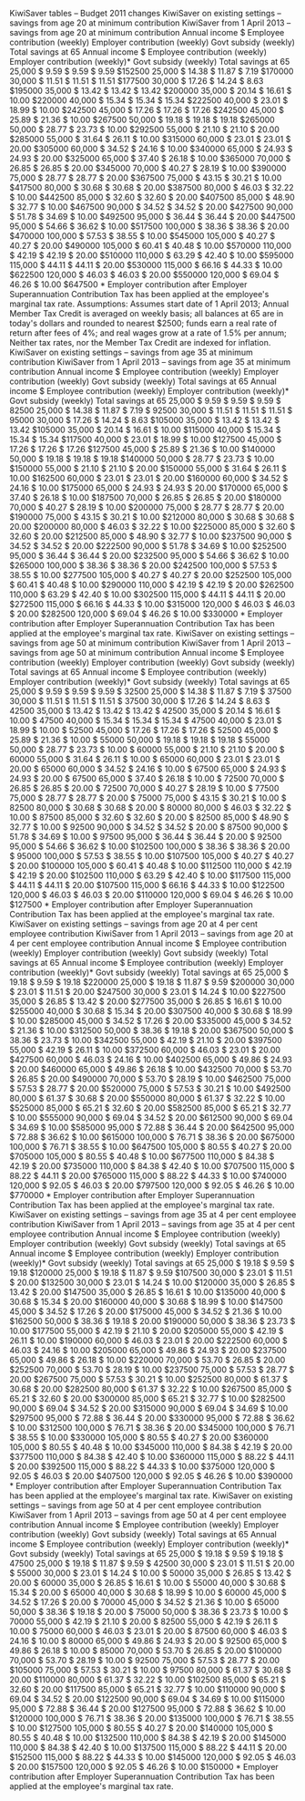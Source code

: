 KiwiSaver tables – Budget 2011 changes KiwiSaver on existing settings – savings from age 20 at minimum contribution KiwiSaver from 1 April 2013 – savings from age 20 at minimum contribution Annual income $ Employee contribution (weekly) Employer contribution (weekly) Govt subsidy (weekly) Total savings at 65 Annual income $ Employee contribution (weekly) Employer contribution (weekly)\* Govt subsidy (weekly) Total savings at 65 25,000 $ 9.59 $ 9.59 $ 9.59 $152500 25,000 $ 14.38 $ 11.87 $ 7.19 $170000 30,000 $ 11.51 $ 11.51 $ 11.51 $177500 30,000 $ 17.26 $ 14.24 $ 8.63 $195000 35,000 $ 13.42 $ 13.42 $ 13.42 $200000 35,000 $ 20.14 $ 16.61 $ 10.00 $220000 40,000 $ 15.34 $ 15.34 $ 15.34 $222500 40,000 $ 23.01 $ 18.99 $ 10.00 $242500 45,000 $ 17.26 $ 17.26 $ 17.26 $242500 45,000 $ 25.89 $ 21.36 $ 10.00 $267500 50,000 $ 19.18 $ 19.18 $ 19.18 $265000 50,000 $ 28.77 $ 23.73 $ 10.00 $292500 55,000 $ 21.10 $ 21.10 $ 20.00 $285000 55,000 $ 31.64 $ 26.11 $ 10.00 $315000 60,000 $ 23.01 $ 23.01 $ 20.00 $305000 60,000 $ 34.52 $ 24.16 $ 10.00 $340000 65,000 $ 24.93 $ 24.93 $ 20.00 $325000 65,000 $ 37.40 $ 26.18 $ 10.00 $365000 70,000 $ 26.85 $ 26.85 $ 20.00 $345000 70,000 $ 40.27 $ 28.19 $ 10.00 $390000 75,000 $ 28.77 $ 28.77 $ 20.00 $367500 75,000 $ 43.15 $ 30.21 $ 10.00 $417500 80,000 $ 30.68 $ 30.68 $ 20.00 $387500 80,000 $ 46.03 $ 32.22 $ 10.00 $442500 85,000 $ 32.60 $ 32.60 $ 20.00 $407500 85,000 $ 48.90 $ 32.77 $ 10.00 $467500 90,000 $ 34.52 $ 34.52 $ 20.00 $427500 90,000 $ 51.78 $ 34.69 $ 10.00 $492500 95,000 $ 36.44 $ 36.44 $ 20.00 $447500 95,000 $ 54.66 $ 36.62 $ 10.00 $517500 100,000 $ 38.36 $ 38.36 $ 20.00 $470000 100,000 $ 57.53 $ 38.55 $ 10.00 $545000 105,000 $ 40.27 $ 40.27 $ 20.00 $490000 105,000 $ 60.41 $ 40.48 $ 10.00 $570000 110,000 $ 42.19 $ 42.19 $ 20.00 $510000 110,000 $ 63.29 $ 42.40 $ 10.00 $595000 115,000 $ 44.11 $ 44.11 $ 20.00 $530000 115,000 $ 66.16 $ 44.33 $ 10.00 $622500 120,000 $ 46.03 $ 46.03 $ 20.00 $550000 120,000 $ 69.04 $ 46.26 $ 10.00 $647500 \* Employer contribution after Employer Superannuation Contribution Tax has been applied at the employee's marginal tax rate. Assumptions: Assumes start date of 1 April 2013; Annual Member Tax Credit is averaged on weekly basis; all balances at 65 are in today's dollars and rounded to nearest $2500; funds earn a real rate of return after fees of 4%; and real wages grow at a rate of 1.5% per annum; Neither tax rates, nor the Member Tax Credit are indexed for inflation. KiwiSaver on existing settings – savings from age 35 at minimum contribution KiwiSaver from 1 April 2013 – savings from age 35 at minimum contribution Annual income $ Employee contribution (weekly) Employer contribution (weekly) Govt subsidy (weekly) Total savings at 65 Annual income $ Employee contribution (weekly) Employer contribution (weekly)\* Govt subsidy (weekly) Total savings at 65 25,000 $ 9.59 $ 9.59 $ 9.59 $ 82500 25,000 $ 14.38 $ 11.87 $ 7.19 $ 92500 30,000 $ 11.51 $ 11.51 $ 11.51 $ 95000 30,000 $ 17.26 $ 14.24 $ 8.63 $105000 35,000 $ 13.42 $ 13.42 $ 13.42 $105000 35,000 $ 20.14 $ 16.61 $ 10.00 $115000 40,000 $ 15.34 $ 15.34 $ 15.34 $117500 40,000 $ 23.01 $ 18.99 $ 10.00 $127500 45,000 $ 17.26 $ 17.26 $ 17.26 $127500 45,000 $ 25.89 $ 21.36 $ 10.00 $140000 50,000 $ 19.18 $ 19.18 $ 19.18 $140000 50,000 $ 28.77 $ 23.73 $ 10.00 $150000 55,000 $ 21.10 $ 21.10 $ 20.00 $150000 55,000 $ 31.64 $ 26.11 $ 10.00 $162500 60,000 $ 23.01 $ 23.01 $ 20.00 $160000 60,000 $ 34.52 $ 24.16 $ 10.00 $175000 65,000 $ 24.93 $ 24.93 $ 20.00 $170000 65,000 $ 37.40 $ 26.18 $ 10.00 $187500 70,000 $ 26.85 $ 26.85 $ 20.00 $180000 70,000 $ 40.27 $ 28.19 $ 10.00 $200000 75,000 $ 28.77 $ 28.77 $ 20.00 $190000 75,000 $ 43.15 $ 30.21 $ 10.00 $212000 80,000 $ 30.68 $ 30.68 $ 20.00 $200000 80,000 $ 46.03 $ 32.22 $ 10.00 $225000 85,000 $ 32.60 $ 32.60 $ 20.00 $212500 85,000 $ 48.90 $ 32.77 $ 10.00 $237500 90,000 $ 34.52 $ 34.52 $ 20.00 $222500 90,000 $ 51.78 $ 34.69 $ 10.00 $252500 95,000 $ 36.44 $ 36.44 $ 20.00 $232500 95,000 $ 54.66 $ 36.62 $ 10.00 $265000 100,000 $ 38.36 $ 38.36 $ 20.00 $242500 100,000 $ 57.53 $ 38.55 $ 10.00 $277500 105,000 $ 40.27 $ 40.27 $ 20.00 $252500 105,000 $ 60.41 $ 40.48 $ 10.00 $290000 110,000 $ 42.19 $ 42.19 $ 20.00 $262500 110,000 $ 63.29 $ 42.40 $ 10.00 $302500 115,000 $ 44.11 $ 44.11 $ 20.00 $272500 115,000 $ 66.16 $ 44.33 $ 10.00 $315000 120,000 $ 46.03 $ 46.03 $ 20.00 $282500 120,000 $ 69.04 $ 46.26 $ 10.00 $330000 \* Employer contribution after Employer Superannuation Contribution Tax has been applied at the employee's marginal tax rate. KiwiSaver on existing settings – savings from age 50 at minimum contribution KiwiSaver from 1 April 2013 – savings from age 50 at minimum contribution Annual income $ Employee contribution (weekly) Employer contribution (weekly) Govt subsidy (weekly) Total savings at 65 Annual income $ Employee contribution (weekly) Employer contribution (weekly)\* Govt subsidy (weekly) Total savings at 65 25,000 $ 9.59 $ 9.59 $ 9.59 $ 32500 25,000 $ 14.38 $ 11.87 $ 7.19 $ 37500 30,000 $ 11.51 $ 11.51 $ 11.51 $ 37500 30,000 $ 17.26 $ 14.24 $ 8.63 $ 42500 35,000 $ 13.42 $ 13.42 $ 13.42 $ 42500 35,000 $ 20.14 $ 16.61 $ 10.00 $ 47500 40,000 $ 15.34 $ 15.34 $ 15.34 $ 47500 40,000 $ 23.01 $ 18.99 $ 10.00 $ 52500 45,000 $ 17.26 $ 17.26 $ 17.26 $ 52500 45,000 $ 25.89 $ 21.36 $ 10.00 $ 55000 50,000 $ 19.18 $ 19.18 $ 19.18 $ 55000 50,000 $ 28.77 $ 23.73 $ 10.00 $ 60000 55,000 $ 21.10 $ 21.10 $ 20.00 $ 60000 55,000 $ 31.64 $ 26.11 $ 10.00 $ 65000 60,000 $ 23.01 $ 23.01 $ 20.00 $ 65000 60,000 $ 34.52 $ 24.16 $ 10.00 $ 67500 65,000 $ 24.93 $ 24.93 $ 20.00 $ 67500 65,000 $ 37.40 $ 26.18 $ 10.00 $ 72500 70,000 $ 26.85 $ 26.85 $ 20.00 $ 72500 70,000 $ 40.27 $ 28.19 $ 10.00 $ 77500 75,000 $ 28.77 $ 28.77 $ 20.00 $ 75000 75,000 $ 43.15 $ 30.21 $ 10.00 $ 82500 80,000 $ 30.68 $ 30.68 $ 20.00 $ 80000 80,000 $ 46.03 $ 32.22 $ 10.00 $ 87500 85,000 $ 32.60 $ 32.60 $ 20.00 $ 82500 85,000 $ 48.90 $ 32.77 $ 10.00 $ 92500 90,000 $ 34.52 $ 34.52 $ 20.00 $ 87500 90,000 $ 51.78 $ 34.69 $ 10.00 $ 97500 95,000 $ 36.44 $ 36.44 $ 20.00 $ 92500 95,000 $ 54.66 $ 36.62 $ 10.00 $102500 100,000 $ 38.36 $ 38.36 $ 20.00 $ 95000 100,000 $ 57.53 $ 38.55 $ 10.00 $107500 105,000 $ 40.27 $ 40.27 $ 20.00 $100000 105,000 $ 60.41 $ 40.48 $ 10.00 $112500 110,000 $ 42.19 $ 42.19 $ 20.00 $102500 110,000 $ 63.29 $ 42.40 $ 10.00 $117500 115,000 $ 44.11 $ 44.11 $ 20.00 $107500 115,000 $ 66.16 $ 44.33 $ 10.00 $122500 120,000 $ 46.03 $ 46.03 $ 20.00 $110000 120,000 $ 69.04 $ 46.26 $ 10.00 $127500 \* Employer contribution after Employer Superannuation Contribution Tax has been applied at the employee's marginal tax rate. KiwiSaver on existing settings – savings from age 20 at 4 per cent employee contribution KiwiSaver from 1 April 2013 – savings from age 20 at 4 per cent employee contribution Annual income $ Employee contribution (weekly) Employer contribution (weekly) Govt subsidy (weekly) Total savings at 65 Annual income $ Employee contribution (weekly) Employer contribution (weekly)\* Govt subsidy (weekly) Total savings at 65 25,000 $ 19.18 $ 9.59 $ 19.18 $220000 25,000 $ 19.18 $ 11.87 $ 9.59 $200000 30,000 $ 23.01 $ 11.51 $ 20.00 $247500 30,000 $ 23.01 $ 14.24 $ 10.00 $227500 35,000 $ 26.85 $ 13.42 $ 20.00 $277500 35,000 $ 26.85 $ 16.61 $ 10.00 $255000 40,000 $ 30.68 $ 15.34 $ 20.00 $307500 40,000 $ 30.68 $ 18.99 $ 10.00 $285000 45,000 $ 34.52 $ 17.26 $ 20.00 $335000 45,000 $ 34.52 $ 21.36 $ 10.00 $312500 50,000 $ 38.36 $ 19.18 $ 20.00 $367500 50,000 $ 38.36 $ 23.73 $ 10.00 $342500 55,000 $ 42.19 $ 21.10 $ 20.00 $397500 55,000 $ 42.19 $ 26.11 $ 10.00 $372500 60,000 $ 46.03 $ 23.01 $ 20.00 $427500 60,000 $ 46.03 $ 24.16 $ 10.00 $402500 65,000 $ 49.86 $ 24.93 $ 20.00 $460000 65,000 $ 49.86 $ 26.18 $ 10.00 $432500 70,000 $ 53.70 $ 26.85 $ 20.00 $490000 70,000 $ 53.70 $ 28.19 $ 10.00 $462500 75,000 $ 57.53 $ 28.77 $ 20.00 $520000 75,000 $ 57.53 $ 30.21 $ 10.00 $492500 80,000 $ 61.37 $ 30.68 $ 20.00 $550000 80,000 $ 61.37 $ 32.22 $ 10.00 $525000 85,000 $ 65.21 $ 32.60 $ 20.00 $582500 85,000 $ 65.21 $ 32.77 $ 10.00 $555000 90,000 $ 69.04 $ 34.52 $ 20.00 $612500 90,000 $ 69.04 $ 34.69 $ 10.00 $585000 95,000 $ 72.88 $ 36.44 $ 20.00 $642500 95,000 $ 72.88 $ 36.62 $ 10.00 $615000 100,000 $ 76.71 $ 38.36 $ 20.00 $675000 100,000 $ 76.71 $ 38.55 $ 10.00 $647500 105,000 $ 80.55 $ 40.27 $ 20.00 $705000 105,000 $ 80.55 $ 40.48 $ 10.00 $677500 110,000 $ 84.38 $ 42.19 $ 20.00 $735000 110,000 $ 84.38 $ 42.40 $ 10.00 $707500 115,000 $ 88.22 $ 44.11 $ 20.00 $765000 115,000 $ 88.22 $ 44.33 $ 10.00 $740000 120,000 $ 92.05 $ 46.03 $ 20.00 $797500 120,000 $ 92.05 $ 46.26 $ 10.00 $770000 \* Employer contribution after Employer Superannuation Contribution Tax has been applied at the employee's marginal tax rate. KiwiSaver on existing settings – savings from age 35 at 4 per cent employee contribution KiwiSaver from 1 April 2013 – savings from age 35 at 4 per cent employee contribution Annual income $ Employee contribution (weekly) Employer contribution (weekly) Govt subsidy (weekly) Total savings at 65 Annual income $ Employee contribution (weekly) Employer contribution (weekly)\* Govt subsidy (weekly) Total savings at 65 25,000 $ 19.18 $ 9.59 $ 19.18 $120000 25,000 $ 19.18 $ 11.87 $ 9.59 $107500 30,000 $ 23.01 $ 11.51 $ 20.00 $132500 30,000 $ 23.01 $ 14.24 $ 10.00 $120000 35,000 $ 26.85 $ 13.42 $ 20.00 $147500 35,000 $ 26.85 $ 16.61 $ 10.00 $135000 40,000 $ 30.68 $ 15.34 $ 20.00 $160000 40,000 $ 30.68 $ 18.99 $ 10.00 $147500 45,000 $ 34.52 $ 17.26 $ 20.00 $175000 45,000 $ 34.52 $ 21.36 $ 10.00 $162500 50,000 $ 38.36 $ 19.18 $ 20.00 $190000 50,000 $ 38.36 $ 23.73 $ 10.00 $177500 55,000 $ 42.19 $ 21.10 $ 20.00 $205000 55,000 $ 42.19 $ 26.11 $ 10.00 $190000 60,000 $ 46.03 $ 23.01 $ 20.00 $222500 60,000 $ 46.03 $ 24.16 $ 10.00 $205000 65,000 $ 49.86 $ 24.93 $ 20.00 $237500 65,000 $ 49.86 $ 26.18 $ 10.00 $220000 70,000 $ 53.70 $ 26.85 $ 20.00 $252500 70,000 $ 53.70 $ 28.19 $ 10.00 $237500 75,000 $ 57.53 $ 28.77 $ 20.00 $267500 75,000 $ 57.53 $ 30.21 $ 10.00 $252500 80,000 $ 61.37 $ 30.68 $ 20.00 $282500 80,000 $ 61.37 $ 32.22 $ 10.00 $267500 85,000 $ 65.21 $ 32.60 $ 20.00 $300000 85,000 $ 65.21 $ 32.77 $ 10.00 $282500 90,000 $ 69.04 $ 34.52 $ 20.00 $315000 90,000 $ 69.04 $ 34.69 $ 10.00 $297500 95,000 $ 72.88 $ 36.44 $ 20.00 $330000 95,000 $ 72.88 $ 36.62 $ 10.00 $312500 100,000 $ 76.71 $ 38.36 $ 20.00 $345000 100,000 $ 76.71 $ 38.55 $ 10.00 $330000 105,000 $ 80.55 $ 40.27 $ 20.00 $360000 105,000 $ 80.55 $ 40.48 $ 10.00 $345000 110,000 $ 84.38 $ 42.19 $ 20.00 $377500 110,000 $ 84.38 $ 42.40 $ 10.00 $360000 115,000 $ 88.22 $ 44.11 $ 20.00 $392500 115,000 $ 88.22 $ 44.33 $ 10.00 $375000 120,000 $ 92.05 $ 46.03 $ 20.00 $407500 120,000 $ 92.05 $ 46.26 $ 10.00 $390000 \* Employer contribution after Employer Superannuation Contribution Tax has been applied at the employee's marginal tax rate. KiwiSaver on existing settings – savings from age 50 at 4 per cent employee contribution KiwiSaver from 1 April 2013 – savings from age 50 at 4 per cent employee contribution Annual income $ Employee contribution (weekly) Employer contribution (weekly) Govt subsidy (weekly) Total savings at 65 Annual income $ Employee contribution (weekly) Employer contribution (weekly)\* Govt subsidy (weekly) Total savings at 65 25,000 $ 19.18 $ 9.59 $ 19.18 $ 47500 25,000 $ 19.18 $ 11.87 $ 9.59 $ 42500 30,000 $ 23.01 $ 11.51 $ 20.00 $ 55000 30,000 $ 23.01 $ 14.24 $ 10.00 $ 50000 35,000 $ 26.85 $ 13.42 $ 20.00 $ 60000 35,000 $ 26.85 $ 16.61 $ 10.00 $ 55000 40,000 $ 30.68 $ 15.34 $ 20.00 $ 65000 40,000 $ 30.68 $ 18.99 $ 10.00 $ 60000 45,000 $ 34.52 $ 17.26 $ 20.00 $ 70000 45,000 $ 34.52 $ 21.36 $ 10.00 $ 65000 50,000 $ 38.36 $ 19.18 $ 20.00 $ 75000 50,000 $ 38.36 $ 23.73 $ 10.00 $ 70000 55,000 $ 42.19 $ 21.10 $ 20.00 $ 82500 55,000 $ 42.19 $ 26.11 $ 10.00 $ 75000 60,000 $ 46.03 $ 23.01 $ 20.00 $ 87500 60,000 $ 46.03 $ 24.16 $ 10.00 $ 80000 65,000 $ 49.86 $ 24.93 $ 20.00 $ 92500 65,000 $ 49.86 $ 26.18 $ 10.00 $ 85000 70,000 $ 53.70 $ 26.85 $ 20.00 $100000 70,000 $ 53.70 $ 28.19 $ 10.00 $ 92500 75,000 $ 57.53 $ 28.77 $ 20.00 $105000 75,000 $ 57.53 $ 30.21 $ 10.00 $ 97500 80,000 $ 61.37 $ 30.68 $ 20.00 $110000 80,000 $ 61.37 $ 32.22 $ 10.00 $102500 85,000 $ 65.21 $ 32.60 $ 20.00 $117500 85,000 $ 65.21 $ 32.77 $ 10.00 $110000 90,000 $ 69.04 $ 34.52 $ 20.00 $122500 90,000 $ 69.04 $ 34.69 $ 10.00 $115000 95,000 $ 72.88 $ 36.44 $ 20.00 $127500 95,000 $ 72.88 $ 36.62 $ 10.00 $120000 100,000 $ 76.71 $ 38.36 $ 20.00 $135000 100,000 $ 76.71 $ 38.55 $ 10.00 $127500 105,000 $ 80.55 $ 40.27 $ 20.00 $140000 105,000 $ 80.55 $ 40.48 $ 10.00 $132500 110,000 $ 84.38 $ 42.19 $ 20.00 $145000 110,000 $ 84.38 $ 42.40 $ 10.00 $137500 115,000 $ 88.22 $ 44.11 $ 20.00 $152500 115,000 $ 88.22 $ 44.33 $ 10.00 $145000 120,000 $ 92.05 $ 46.03 $ 20.00 $157500 120,000 $ 92.05 $ 46.26 $ 10.00 $150000 \* Employer contribution after Employer Superannuation Contribution Tax has been applied at the employee's marginal tax rate.